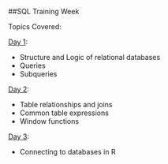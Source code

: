 ##SQL Training Week

Topics Covered:

[Day 1](day1):

+ Structure and Logic of relational databases
+ Queries
+ Subqueries

[Day 2](day2):

+ Table relationships and joins
+ Common table expressions
+ Window functions

[Day 3](day3):

+ Connecting to databases in R

